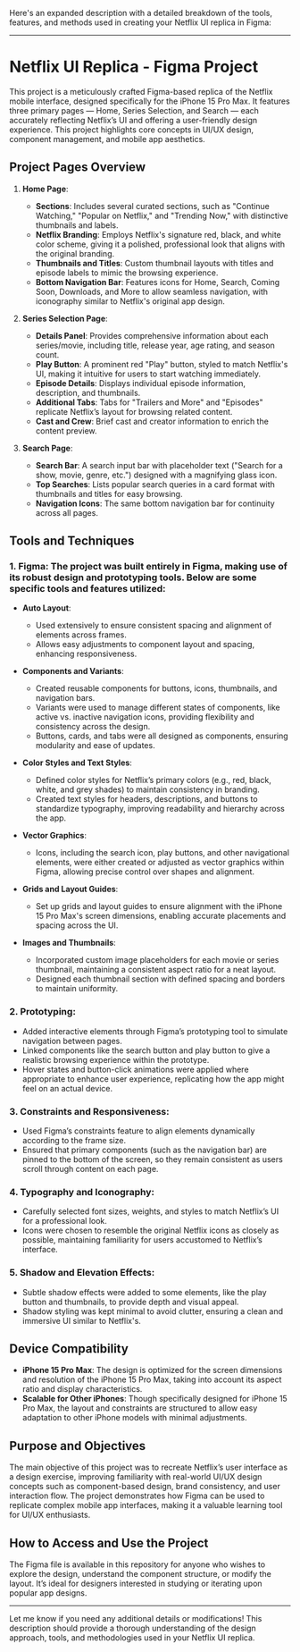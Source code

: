 Here's an expanded description with a detailed breakdown of the tools, features, and methods used in creating your Netflix UI replica in Figma:

---

# Netflix UI Replica - Figma Project

This project is a meticulously crafted Figma-based replica of the Netflix mobile interface, designed specifically for the iPhone 15 Pro Max. It features three primary pages — Home, Series Selection, and Search — each accurately reflecting Netflix’s UI and offering a user-friendly design experience. This project highlights core concepts in UI/UX design, component management, and mobile app aesthetics.

## Project Pages Overview

1. **Home Page**:
   - **Sections**: Includes several curated sections, such as "Continue Watching," "Popular on Netflix," and "Trending Now," with distinctive thumbnails and labels.
   - **Netflix Branding**: Employs Netflix's signature red, black, and white color scheme, giving it a polished, professional look that aligns with the original branding.
   - **Thumbnails and Titles**: Custom thumbnail layouts with titles and episode labels to mimic the browsing experience.
   - **Bottom Navigation Bar**: Features icons for Home, Search, Coming Soon, Downloads, and More to allow seamless navigation, with iconography similar to Netflix's original app design.

2. **Series Selection Page**:
   - **Details Panel**: Provides comprehensive information about each series/movie, including title, release year, age rating, and season count.
   - **Play Button**: A prominent red "Play" button, styled to match Netflix's UI, making it intuitive for users to start watching immediately.
   - **Episode Details**: Displays individual episode information, description, and thumbnails.
   - **Additional Tabs**: Tabs for "Trailers and More" and "Episodes" replicate Netflix’s layout for browsing related content.
   - **Cast and Crew**: Brief cast and creator information to enrich the content preview.

3. **Search Page**:
   - **Search Bar**: A search input bar with placeholder text ("Search for a show, movie, genre, etc.") designed with a magnifying glass icon.
   - **Top Searches**: Lists popular search queries in a card format with thumbnails and titles for easy browsing.
   - **Navigation Icons**: The same bottom navigation bar for continuity across all pages.

## Tools and Techniques

### 1. **Figma**: The project was built entirely in Figma, making use of its robust design and prototyping tools. Below are some specific tools and features utilized:

   - **Auto Layout**:
      - Used extensively to ensure consistent spacing and alignment of elements across frames.
      - Allows easy adjustments to component layout and spacing, enhancing responsiveness.

   - **Components and Variants**:
      - Created reusable components for buttons, icons, thumbnails, and navigation bars.
      - Variants were used to manage different states of components, like active vs. inactive navigation icons, providing flexibility and consistency across the design.
      - Buttons, cards, and tabs were all designed as components, ensuring modularity and ease of updates.

   - **Color Styles and Text Styles**:
      - Defined color styles for Netflix’s primary colors (e.g., red, black, white, and grey shades) to maintain consistency in branding.
      - Created text styles for headers, descriptions, and buttons to standardize typography, improving readability and hierarchy across the app.

   - **Vector Graphics**:
      - Icons, including the search icon, play buttons, and other navigational elements, were either created or adjusted as vector graphics within Figma, allowing precise control over shapes and alignment.

   - **Grids and Layout Guides**:
      - Set up grids and layout guides to ensure alignment with the iPhone 15 Pro Max's screen dimensions, enabling accurate placements and spacing across the UI.

   - **Images and Thumbnails**:
      - Incorporated custom image placeholders for each movie or series thumbnail, maintaining a consistent aspect ratio for a neat layout.
      - Designed each thumbnail section with defined spacing and borders to maintain uniformity.

### 2. **Prototyping**:
   - Added interactive elements through Figma’s prototyping tool to simulate navigation between pages.
   - Linked components like the search button and play button to give a realistic browsing experience within the prototype.
   - Hover states and button-click animations were applied where appropriate to enhance user experience, replicating how the app might feel on an actual device.

### 3. **Constraints and Responsiveness**:
   - Used Figma’s constraints feature to align elements dynamically according to the frame size.
   - Ensured that primary components (such as the navigation bar) are pinned to the bottom of the screen, so they remain consistent as users scroll through content on each page.

### 4. **Typography and Iconography**:
   - Carefully selected font sizes, weights, and styles to match Netflix’s UI for a professional look.
   - Icons were chosen to resemble the original Netflix icons as closely as possible, maintaining familiarity for users accustomed to Netflix’s interface.

### 5. **Shadow and Elevation Effects**:
   - Subtle shadow effects were added to some elements, like the play button and thumbnails, to provide depth and visual appeal.
   - Shadow styling was kept minimal to avoid clutter, ensuring a clean and immersive UI similar to Netflix's.

## Device Compatibility

- **iPhone 15 Pro Max**: The design is optimized for the screen dimensions and resolution of the iPhone 15 Pro Max, taking into account its aspect ratio and display characteristics.
- **Scalable for Other iPhones**: Though specifically designed for iPhone 15 Pro Max, the layout and constraints are structured to allow easy adaptation to other iPhone models with minimal adjustments.

## Purpose and Objectives

The main objective of this project was to recreate Netflix’s user interface as a design exercise, improving familiarity with real-world UI/UX design concepts such as component-based design, brand consistency, and user interaction flow. The project demonstrates how Figma can be used to replicate complex mobile app interfaces, making it a valuable learning tool for UI/UX enthusiasts.

## How to Access and Use the Project

The Figma file is available in this repository for anyone who wishes to explore the design, understand the component structure, or modify the layout. It’s ideal for designers interested in studying or iterating upon popular app designs.

---

Let me know if you need any additional details or modifications! This description should provide a thorough understanding of the design approach, tools, and methodologies used in your Netflix UI replica.
